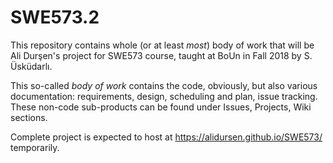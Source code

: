 # SWE573.2
This repository contains whole (or at least *most*) body of work that will be Ali Durşen's project for SWE573 course, taught at BoUn in Fall 2018 by S. Üsküdarlı.

This so-called *body of work* contains the code, obviously, but also various documentation: requirements, design, scheduling and plan, issue tracking. These non-code sub-products can be found under Issues, Projects, Wiki sections.

Complete project is expected to host at https://alidursen.github.io/SWE573/ temporarily.
